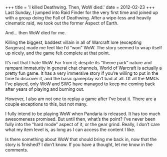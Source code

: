 +++
title = 'I killed Deathwing. Then, WoW died.'
date = 2012-02-23
+++
Last Sunday, I jumped into Raid Finder for the very first time and joined up with a group doing the Fall of Deathwing. After a wipe-less and heavily cinematic raid, we took out the former Aspect of Earth.

And… then WoW died for me.

Killing the biggest, baddest villain in all of Warcraft lore (excepting Sargeras) made me feel like I’d “won” WoW. The story seemed to wrap itself up nicely, and the game felt complete at that point.

It’s not that I hate WoW. Far from it; despite its “theme park” nature and rampant immaturity in general chat channels, World of Warcraft is actually a pretty fun game. It has a very immersive story if you’re willing to put in the time to discover it, and the basic gameplay isn’t bad at all. Of all the MMOs I’ve played, only WoW and SWG have managed to keep me coming back after years of playing and burning out.

However, I also am not one to replay a game after I’ve beat it. There are a couple exceptions to this, but not many.

I fully intend to be playing WoW when Pandaria is released. It has too much awesomeness promised. But until then, what’s the point? I’ve never been fully into the “hard mode” aspect of it, or the gear grind. Really, I don’t care what my item level is, as long as I can access the content I like.

Is there something about WoW that should bring me back in, now that the story is finished? I don’t know. If you have a thought, let me know in the comments.